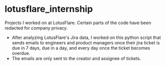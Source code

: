 # lotusflare_internship
Projects I worked on at LotusFlare. Certain parts of the code have been redacted for company privacy.
- After analyzing LotusFlare's Jira data, I worked on this python script that sends emails to engineers and product managers once their jira ticket is due in 7 days, due in a day, and every day once the ticket becomes overdue.
- The emails are only sent to the creator and assignee of tickets.
